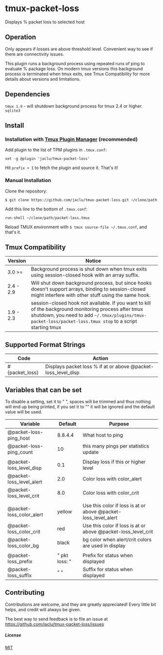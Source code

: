 # tmux-packet-loss

Displays % packet loss to selected host

## Operation

Only appears if losses are above threshold level. Convenient way to see if there are connectivity issues.

This plugin runs a background process using repeated runs of ping to evaluate % package loss. On modern tmux versions this background process is terminated when tmux exits, see Tmux Compatibility for more details about versions and limitations.

## Dependencies

`tmux 1.9` - will shutdown background process for tmux 2.4 or higher.<br>
`sqlite3`

## Install

### Installation with [Tmux Plugin Manager](https://github.com/tmux-plugins/tpm) (recommended)

Add plugin to the list of TPM plugins in `.tmux.conf`:

    set -g @plugin 'jaclu/tmux-packet-loss'

Hit `prefix + I` to fetch the plugin and source it. That's it!

### Manual Installation

Clone the repository:

    $ git clone https://github.com/jaclu/tmux-packet-loss.git ~/clone/path

Add this line to the bottom of `.tmux.conf`:

    run-shell ~/clone/path/packet-loss.tmux

Reload TMUX environment with `$ tmux source-file ~/.tmux.conf`, and that's it.

## Tmux Compatibility

| Version   | Notice                                                                                                                                                                                                            |
| --------- | ----------------------------------------------------------------------------------------------------------------------------------------------------------------------------------------------------------------- |
| 3.0 >=    | Background process is shut down when tmux exits using session-closed hook with an array suffix.                                                                                                                   |
| 2.4 - 2.9 | Will shut down background process, but since hooks doesn't support arrays, binding to session-closed might interfere with other stuff using the same hook.                                                        |
| 1.9 - 2.3 | session-closed hook not available. If you want to kill of the background monitoring process after tmux shutdown, you need to add `~/.tmux/plugins/tmux-packet-loss/packet-loss.tmux stop` to a script starting tmux |

## Supported Format Strings

| Code           | Action                                                        |
| -------------- | ------------------------------------------------------------- |
| #{packet_loss} | Displays packet loss % if at or above @packet-loss_level_disp |

## Variables that can be set

To disable a setting, set it to " ", spaces will be trimmed and thus nothing will end up being printed, if you set it to "" it will be ignored and the default value will be used.

| Variable                 | Default       | Purpose
| ------------------------ | ------------- | --------
| @packet-loss-ping_host   | 8.8.4.4       | What host to ping
| @packet-loss-ping_count  | 10            | this many pings per statistics update
|                          |               |
| @packet-loss_level_disp  | 0.1           | Display loss if this or higher level
| @packet-loss_level_alert | 2.0           | Color loss with color_alert
| @packet-loss_level_crit  | 8.0           | Color loss with color_crit
|                          |               |
| @packet-loss_color_alert | yellow        | Use this color if loss is at or above @packet-loss_level_alert
| @packet-loss_color_crit  | red           | Use this color if loss is at or above @packet-loss_level_crit
| @packet-loss_color_bg    | black         | bg color when alert/crit colors are used in display
|                          |               |
| @packet-loss_prefix      | " pkt loss: " | Prefix for status when displayed
| @packet-loss_suffix      | " "           | Suffix for status when displayed

## Contributing

Contributions are welcome, and they are greatly appreciated! Every little bit helps, and credit will always be given.

The best way to send feedback is to file an issue at https://github.com/jaclu/tmux-packet-loss/issues

##### License

[MIT](LICENSE.md)
